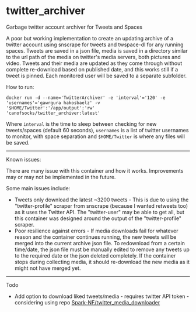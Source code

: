 # twitter_archiver
Garbage twitter account archiver for Tweets and Spaces

A poor but working implementation to create an updating archive of a twitter account using snscrape for tweets and twspace-dl for any running spaces. Tweets are saved in a json file, media is saved in a directory similar to the url path of the media on twitter's media servers, both pictures and video.
Tweets and their media are updated as they come through without complete re-download based on published date, and this works still if a tweet is pinned. Each monitored user will be saved to a separate subfolder.

How to run:

`docker run
  -d
  --name='TwitterArchiver'
  -e 'interval'='120'
  -e 'usernames'='gawrgura hakosbaelz'
  -v '$HOME/Twitter':'/app/output':'rw' 
  'canofsocks/twitter_archiver:latest'
`

Where `interval` is the time to sleep between checking for new tweets/spaces (default 60 seconds),
`usernames` is a list of twitter usernames to monitor, with space separation
and `$HOME/Twitter` is where any files will be saved.

______________
Known issues:

There are many issue with this container and how it works. Improvements may or may not be implemented in the future. 

Some main issues include:
- Tweets only download the latest ~3200 tweets - This is due to using the "twitter-profile" scraper from snscrape (because I wanted retweets too) as it uses the Twitter API. The "twitter-user" may be able to get all, but this container was designed around the output of the "twitter-profile" scraper.
- Poor resilience against errors - If media downloads fail for whatever reason and the container continues running, the new tweets will be merged into the current archive json file. To redownload from a certain time/date, the json file must be manually edited to remove any tweets up to the required date or the json deleted completely. If the container stops during collecting media, it should re-download the new media as it might not have merged yet.


______________
Todo
- Add option to download liked tweets/media - requires twitter API token - considering using repo [Spark-NF/twitter_media_downloader](https://github.com/Spark-NF/twitter_media_downloader)

